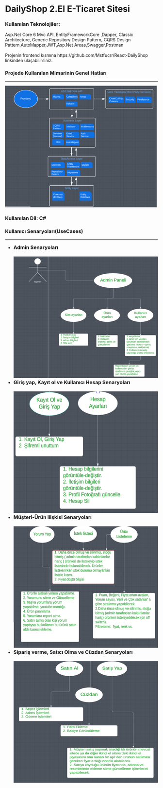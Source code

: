 <h1>DailyShop 2.El E-Ticaret Sitesi</h1>

<h3>Kullanılan Teknolojiler:</h3>
Asp.Net Core 6 Mvc API, EntityFrameworkCore ,Dapper, Classic Architecture,
Generic Repository Design Pattern, CQRS Design Pattern,AutoMapper,JWT,Asp.Net Areas,Swagger,Postman
<br></br>
Projenin frontend kısmına https://github.com/Mstfucrr/React-DailyShop linkinden ulaşabilirsiniz.


<h3>Projede Kullanılan Mimarinin Genel Hatları</h3>
<hr>
<img src="DailyShop.API/wwwroot/DesignArch/DailyAPIArch.PNG" height="400px" width="500px">
<h3>Kullanılan Dil: C#</h3>

<h3>Kullanıcı Senaryoları(UseCases)<hr>
</hr>
<ul>
    <li>Admin Senaryoları<br></br><img src="DailyShop.API/wwwroot/UseCases/dailyusecase1.PNG" height="400px" width="500px"></li>
    <li>Giriş yap, Kayıt ol ve Kullanıcı Hesap Senaryoları<br></br><img src="DailyShop.API/wwwroot/UseCases/dailyusecase2.PNG" height="400px" width="500px"></li>
    <li>Müşteri-Ürün ilişkisi Senaryoları<br></br><img src="DailyShop.API/wwwroot/UseCases/dailyusecase3.PNG" height="400px" width="500px"></li>
    <li>Sipariş verme, Satıcı Olma ve Cüzdan Senaryoları<br></br><img src="DailyShop.API/wwwroot/UseCases/dailyusecase4.PNG" height="400px" width="500px"></li>
</ul>
